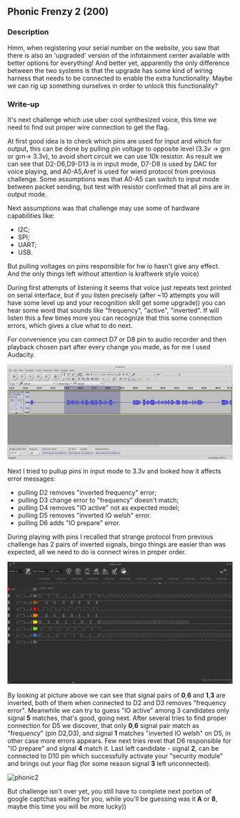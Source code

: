 ## Phonic Frenzy 2 (200)

### Description

Hmm, when registering your serial number on the website, you saw that there is also an 'upgraded' version of the infotainment center available with better options for everything! And better yet, apparently the only difference between the two systems is that the upgrade has some kind of wiring harness that needs to be connected to enable the extra functionality. Maybe we can rig up something ourselves in order to unlock this functionality?

### Write-up

It's next challenge which use uber cool synthesized voice, this time we need to find out proper wire connection to get the flag.

At first good idea is to check which pins are used for input and which for output, this can be done by pulling pin voltage to opposite level (3.3v -> grn or grn-> 3.3v), to avoid short circuit we can use 10k resistor. As result we can see that D2-D6,D9-D13 is in input mode, D7-D8 is used by DAC for voice playing, and A0-A5,Aref is used for wierd protocol from previous challenge. Some assumptions was that A0-A5 can switch to input mode between packet sending, but test with resistor confirmed that all pins are in output mode.

Next assumptions was that challenge may use some of hardware capabilities like:
- I2C;
- SPI;
- UART;
- USB.

But pulling voltages on pins responsible for hw io hasn't give any effect. And the only things left without attention is kraftwerk style voice) 

During first attempts of listening it seems that voice just repeats text printed on serial interface, but if you listen precisely  (after ~10 attempts you will have some level up and your recognition skill get some upgrade)) you can hear some word that sounds like "frequency", "active", "inverted". If will listen this a few times more you can recognize that this some connection errors, which gives a clue what to do next.

For convenience you can connect D7 or D8 pin to audio recorder and then playback chosen part after every change you made, as for me I used Audacity.

![Audacity](images/phonic2_1.png)

Next I tried to pullup pins in input mode to 3.3v and looked  how it affects error messages:

- pulling D2 removes "inverted frequency" error;
- pulling D3 change error to "frequency" doesn't match;
- pulling D4 removes "IO active" not as expected model;
- pulling D5 removes "inverted IO  welsh" error.
- pulling D6 adds "IO prepare" error.


During playing with pins I recalled that strange protocol from previous challenge has 2 pairs of inverted signals, bingo things are easier than was expected, all we need to do is connect wires in proper order.

![phonic](images/phonic1.jpg)

By looking at picture above we can see that signal pairs of **0**,**6** and **1**,**3** are inverted, both of them when connected to D2 and D3 removes "frequency error". Meanwhile we can try to guess "IO active" among 3 candidates only signal **5** matches, that's good, going next. After several tries to find proper connection for D5 we discover, that only **0**,**6** signal pair match as "frequency" (pin D2,D3), and signal **1** matches "inverted IO welsh" on D5, in other case more errors appears. Few next tries revel that D6 responsible for "IO prepare" and signal **4** match it. Last left candidate - signal **2**, can be connected to D10 pin which successfully activate your "security module" and brings out your flag (for some reason signal **3** left unconnected).

![phonic2](images/phonic2_1.jpg)

But challenge isn't over yet, you still have to complete next portion of google captchas waiting for you, while you'll be guessing was it **A** or **8**, maybe this time you will be more lucky))
